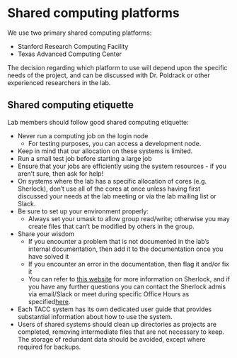 # Shared computing platforms

We use two primary shared
computing platforms:

-   Stanford Research Computing Facility
-   Texas Advanced Computing Center

The decision regarding which
    platform to use will depend upon the specific needs of the project,
    and can be discussed with Dr. Poldrack or other experienced
    researchers in the lab.

## Shared computing etiquette

Lab members should follow good
shared computing etiquette:

- Never run a computing job on the login node
  - For testing purposes, you can access a development node.
- Keep in mind that our allocation on these systems is limited.
- Run a small test job before starting a large job
- Ensure that your jobs are efficiently using the system resources - if you aren’t sure, then
    ask for help!
- On systems where the lab has a
specific allocation of cores (e.g. Sherlock), don’t use all of the cores
at once unless having first discussed your needs at the lab meeting or
via the lab mailing list or Slack.
- Be sure to set up your
environment properly:
    - Always set your umask to
    allow group read/write; otherwise you may create files that can’t be
    modified by others in the group.
- Share your wisdom
  - If you encounter a problem
    that is not documented in the lab’s internal documentation, then add
    it to the documentation once you have solved it
  - If you encounter an error in the documentation, then flag it and/or fix it
  - You can refer to [this website](https://www.sherlock.stanford.edu/docs/overview/introduction/)
    for more information on Sherlock, and if you have any further
    questions you can contact the Sherlock admis via email/Slack or meet
    during specific Office Hours as specified[here](https://www.sherlock.stanford.edu/docs/overview/introduction/#office-hours).
-   Each TACC system has its own
    dedicated user guide that provides substantial information about how
    to use the system.
- Users of shared systems should
clean up directories as projects are completed, removing intermediate
files that are not necessary to keep. The storage of redundant data
should be avoided, except where required for backups.